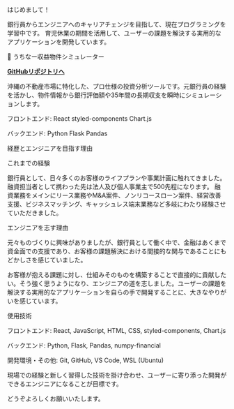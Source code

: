 はじめまして！

銀行員からエンジニアへのキャリアチェンジを目指して、現在プログラミングを学習中です。
育児休業の期間を活用して、ユーザーの課題を解決する実用的なアプリケーションを開発しています。

🏡 うちなー収益物件シミュレーター

[**GitHubリポジトリへ**](https://github.com/k213009/real-estate-simulation)

沖縄の不動産市場に特化した、プロ仕様の投資分析ツールです。元銀行員の経験を活かし、物件情報から銀行評価額や35年間の長期収支を瞬時にシミュレーションします。

フロントエンド: React styled-components Chart.js

バックエンド: Python Flask Pandas

経歴とエンジニアを目指す理由

これまでの経験

銀行員として、日々多くのお客様のライフプランや事業計画に触れてきました。融資担当者として携わった先は法人及び個人事業主で500先程になります。 融資業務をメインにリース業務やM&A案件、ノンリコースローン案件、経営改善支援、ビジネスマッチング、キャッシュレス端末業務など多岐にわたり経験させていただきました。

エンジニアを志す理由

元々ものづくりに興味がありましたが、銀行員として働く中で、金融はあくまで資金面での支援であり、お客様の課題解決における間接的な関与であることにもどかしさを感じていました。

お客様が抱える課題に対し、仕組みそのものを構築することで直接的に貢献したい。そう強く思うようになり、エンジニアの道を志しました。ユーザーの課題を解決する実用的なアプリケーションを自らの手で開発することに、大きなやりがいを感じています。


使用技術

フロントエンド: React, JavaScript, HTML, CSS, styled-components, Chart.js

バックエンド: Python, Flask, Pandas, numpy-financial

開発環境・その他: Git, GitHub, VS Code, WSL (Ubuntu)

現場での経験と新しく習得した技術を掛け合わせ、ユーザーに寄り添った開発ができるエンジニアになることが目標です。

どうぞよろしくお願いいたします。
